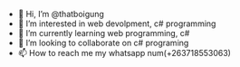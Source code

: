 - 👋 Hi, I’m @thatboigung
- 👀 I’m interested in web devolpment, c# programming
- 🌱 I’m currently learning web programming, c#
- 💞️ I’m looking to collaborate on c# programing
- 📫 How to reach me my whatsapp num(+263718553063)

<!---
thatboigung/thatboigung is a ✨ special ✨ repository because its `README.md` (this file) appears on your GitHub profile.
You can click the Preview link to take a look at your changes.
--->
